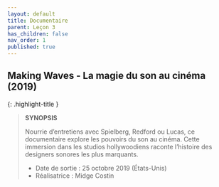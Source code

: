 ```yaml
---
layout: default
title: Documentaire
parent: Leçon 3
has_children: false
nav_order: 1
published: true
---
```

## Making Waves - La magie du son au cinéma (2019)

{: .highlight-title }
> **SYNOPSIS**
>
> Nourrie d’entretiens avec Spielberg, Redford ou Lucas, ce documentaire explore les pouvoirs du son au cinéma. Cette immersion dans les studios hollywoodiens raconte l’histoire des designers sonores les plus marquants.
> 
> - Date de sortie : 25 octobre 2019 (États-Unis) 
> - Réalisatrice : Midge Costin